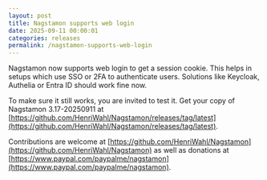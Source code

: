 ```yaml
---
layout: post
title: Nagstamon supports web login
date: 2025-09-11 00:00:01
categories: releases
permalink: /nagstamon-supports-web-login
---
```


Nagstamon now supports web login to get a session cookie. This helps in setups which
use SSO or 2FA to authenticate users. Solutions like Keycloak, Authelia or Entra ID 
should work fine now.

To make sure it still works, you are invited to test it.
Get your copy of Nagstamon 3.17-20250911 at [https://github.com/HenriWahl/Nagstamon/releases/tag/latest](https://github.com/HenriWahl/Nagstamon/releases/tag/latest).

Contributions are welcome at [https://github.com/HenriWahl/Nagstamon](https://github.com/HenriWahl/Nagstamon) as well as
donations at [https://www.paypal.com/paypalme/nagstamon](https://www.paypal.com/paypalme/nagstamon).
